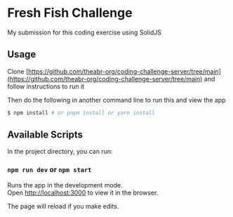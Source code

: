 # Fresh Fish Challenge

My submission for this coding exercise using SolidJS

## Usage

Clone [https://github.com/theabr-org/coding-challenge-server/tree/main](https://github.com/theabr-org/coding-challenge-server/tree/main) and follow instructions to run it

Then do the following in another command line to run this and view the app

```bash
$ npm install # or pnpm install or yarn install
```
## Available Scripts

In the project directory, you can run:

### `npm run dev` or `npm start`

Runs the app in the development mode.<br>
Open [http://localhost:3000](http://localhost:3000) to view it in the browser.

The page will reload if you make edits.<br>

